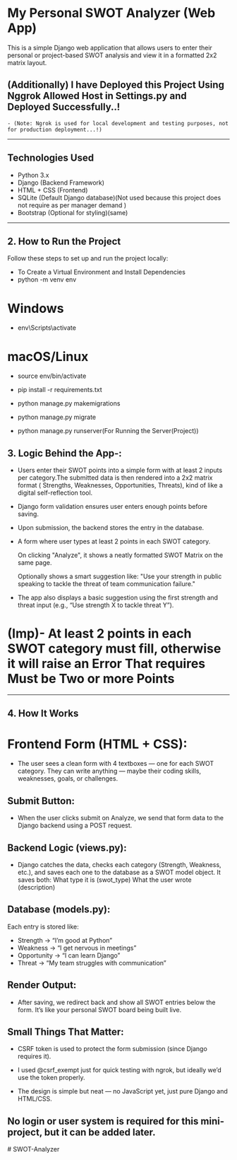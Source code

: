 # My Personal SWOT Analyzer (Web App)

This is a simple Django web application that allows users to enter their personal or project-based SWOT analysis and view it in a formatted 2x2 matrix layout.

##  (Additionally) I have Deployed this Project Using Nggrok Allowed Host in Settings.py and Deployed Successfully..!
    - (Note: Ngrok is used for local development and testing purposes, not for production deployment...!)

---
##  Technologies Used
- Python 3.x
- Django (Backend Framework)
- HTML + CSS (Frontend)
- SQLite (Default Django database)(Not used because this project does not require as per manager demand )
- Bootstrap (Optional for styling)(same)

---

## 2.  How to Run the Project

Follow these steps to set up and run the project locally:

- To Create a Virtual Environment and Install Dependencies
- python -m venv env
# Windows
- env\Scripts\activate
# macOS/Linux
- source env/bin/activate

- pip install -r requirements.txt

- python manage.py makemigrations
- python manage.py migrate 


- python manage.py runserver(For Running the Server(Project))


## 3. Logic Behind the App-:

- Users enter their SWOT points into a simple form with at least 2 inputs per category.The submitted data is then rendered into a 2x2 matrix format     ( Strengths, Weaknesses, Opportunities, Threats), kind of like a digital self-reflection tool.

- Django form validation ensures user enters enough points before saving.

- Upon submission, the backend stores the entry in the database.

- A form where user types at least 2 points in each SWOT category.

  On clicking "Analyze", it shows a neatly formatted SWOT Matrix on the same page.

  Optionally shows a smart suggestion like:
  "Use your strength in public speaking to tackle the threat of team communication failure."

- The app also displays a basic suggestion using the first strength and threat input (e.g., “Use strength X to tackle threat Y”).

# (Imp)- At least 2 points in each SWOT category must fill, otherwise it will raise an Error That requires Must be Two or more Points

---

## 4. How It Works

# Frontend Form (HTML + CSS):
- The user sees a clean form with 4 textboxes — one for each SWOT category. They can write anything — maybe their coding skills, weaknesses, goals, or challenges.

## Submit Button:
- When the user clicks submit on Analyze, we send that form data to the Django backend using a POST request.

## Backend Logic (views.py):
- Django catches the data, checks each category (Strength, Weakness, etc.), and saves each one to the database as a SWOT model object.
  It saves both:
  What type it is (swot_type)
  What the user wrote (description)

## Database (models.py):
  Each entry is stored like:
  - Strength → “I’m good at Python”
  - Weakness → “I get nervous in meetings”
  - Opportunity → “I can learn Django”
  - Threat → “My team struggles with communication”

## Render Output:
- After saving, we redirect back and show all SWOT entries below the form. It’s like your personal SWOT board being built live.

## Small Things That Matter:
- CSRF token is used to protect the form submission (since Django requires it).

- I used @csrf_exempt just for quick testing with ngrok, but ideally we’d use the token properly.

- The design is simple but neat — no JavaScript yet, just pure Django and HTML/CSS.


##  No login or user system is required for this mini-project, but it can be added later.

#   S W O T - A n a l y z e r  
 